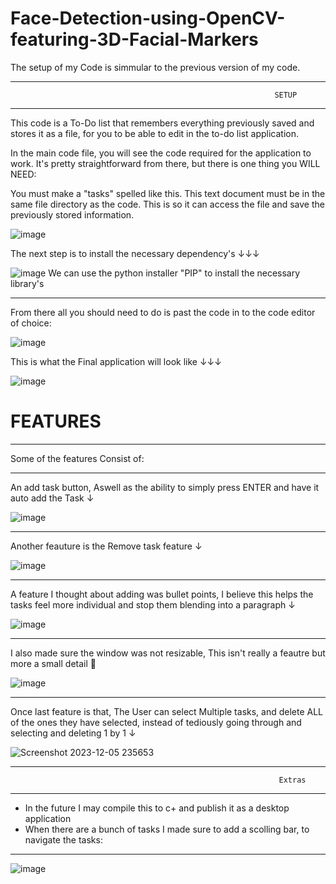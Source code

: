 # Face-Detection-using-OpenCV-featuring-3D-Facial-Markers

The setup of my Code is simmular to the previous version of my code.
___________________________________________________________________________________________________________________________________________
                                                               SETUP
___________________________________________________________________________________________________________________________________________

This code is a To-Do list that remembers everything previously saved and stores it as a file, for you to be able to edit in the to-do list application.

In the main code file, you will see the code required for the application to work. It's pretty straightforward from there, but there is one thing you WILL NEED:


You must make a "tasks" spelled like this. This text document must be in the same file directory as the code. This is so it can access the file and save the previously stored information.

![image](https://github.com/offEVO/To---Do-listV2-Windowns-11-styled-GUI/assets/140699812/9cec4f42-76a0-40dd-9012-14100e574848)

The next step is to install the necessary dependency's ↓↓↓

![image](https://github.com/offEVO/To---Do-listV2-Windowns-11-styled-GUI/assets/140699812/05e73e75-d96c-4a8d-83f6-f8df4d3141c6)
We can use the python installer "PIP" to install the necessary library's
___________________________________________________________________________________________________________________________________________
From there all you should need to do is past the code in to the code editor of choice:

![image](https://github.com/offEVO/To---Do-listV2-Windowns-11-styled-GUI/assets/140699812/83d41c90-6463-43e9-8234-76da1ec3da6d)

This is what the Final application will look like ↓↓↓

![image](https://github.com/offEVO/To---Do-listV2-Windowns-11-styled-GUI/assets/140699812/03ad87c8-4ade-4dca-ae92-87ca79a5507f)
# FEATURES
___________________________________________________________________________________________________________________________________________

Some of the features Consist of:
_________________________________________________
An add task button, Aswell as the ability to simply press ENTER and have it auto add the Task ↓

![image](https://github.com/offEVO/To---Do-listV2-Windowns-11-styled-GUI/assets/140699812/38be7fdd-0701-401d-b457-bdad0dfbe4c3)
_________________________________________________
Another feauture is the Remove task feature ↓

![image](https://github.com/offEVO/To---Do-listV2-Windowns-11-styled-GUI/assets/140699812/8e8e41e0-a6a0-4da7-b667-32f018faa8ec)
_________________________________________________
A feature I thought about adding was bullet points, I believe this helps the tasks 
feel more individual and stop them blending into a paragraph ↓

![image](https://github.com/offEVO/To---Do-listV2-Windowns-11-styled-GUI/assets/140699812/c5d3a28e-7ac5-4e2e-9574-6a7c42fc3896)
_________________________________________________
I also made sure the window was not resizable, This isn't really a feautre but more a small detail 🤏

![image](https://github.com/offEVO/To---Do-listV2-Windowns-11-styled-GUI/assets/140699812/bc889909-e73d-4fa0-9014-6f2bf8a768df)
_________________________________________________
Once last feature is that, The User can select Multiple tasks, and delete ALL of the ones they have selected, instead of tediously going 
through and selecting and deleting 1 by 1 ↓

![Screenshot 2023-12-05 235653](https://github.com/offEVO/To---Do-listV2-Windowns-11-styled-GUI/assets/140699812/98b9323a-82ab-4bfc-9b84-4a7d7bf6b753)

___________________________________________________________________________________________________________________________________________
                                                                Extras
___________________________________________________________________________________________________________________________________________


 - In the future I may compile this to c+ and publish it as a desktop application
 - When there are a bunch of tasks I made sure to add a scolling bar, to navigate the tasks:
   
___________________________________________________________________________________________________________________________________________

![image](https://github.com/offEVO/To---Do-listV2-Windowns-11-styled-GUI/assets/140699812/a1a6e644-faa5-40cd-9a9d-ecdbffd34bf2)


